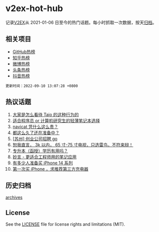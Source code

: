 # v2ex-hot-hub

 记录[V2EX](https://www.v2ex.com/)从 2021-01-06 日至今的热门话题。每小时抓取一次数据，按天[归档](archives)。
 
 ## 相关项目

- [GitHub热榜](https://github.com/lonnyzhang423/github-hot-hub)
- [知乎热榜](https://github.com/lonnyzhang423/zhihu-hot-hub)
- [微博热榜](https://github.com/lonnyzhang423/weibo-hot-hub)
- [头条热榜](https://github.com/lonnyzhang423/toutiao-hot-hub)
- [抖音热榜](https://github.com/lonnyzhang423/douyin-hot-hub)


 `更新时间：2022-09-10 13:07:28 +0800`

## 热议话题

1. [大家是怎么看待 Taio 的这种行为的](https://www.v2ex.com/t/878935)
1. [适合程序员 or 计算机研究生的轻薄笔记本选择](https://www.v2ex.com/t/878913)
1. [navicat 凭什么这么贵？](https://www.v2ex.com/t/878918)
1. [都这么久了还在准备中？](https://www.v2ex.com/t/878983)
1. [[苏州] 创业公司招聘 go](https://www.v2ex.com/t/878945)
1. [恕我直言， 3k 以内， 65 寸-75 寸电视，只选雷鸟，不符来辩！](https://www.v2ex.com/t/878892)
1. [专升本（函授）学历有用吗？](https://www.v2ex.com/t/878887)
1. [妙言 - 更适合工程师用的笔记应用](https://www.v2ex.com/t/878942)
1. [有多少人准备买 iPhone 14 系列](https://www.v2ex.com/t/878895)
1. [第一次买 iPhone ，求推荐第三方充电器](https://www.v2ex.com/t/878996)

## 历史归档

[archives](archives)

## License

See the [LICENSE](LICENSE) file for license rights and limitations (MIT).
